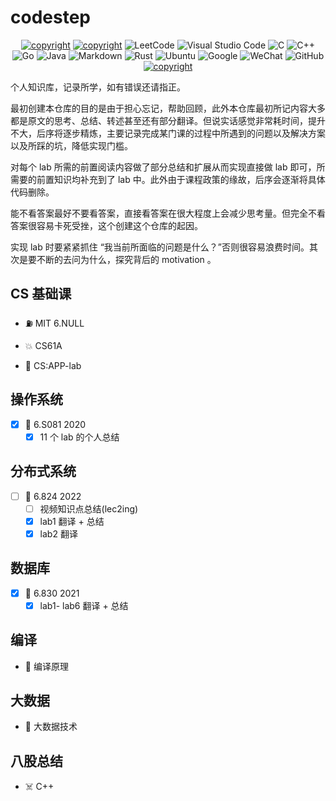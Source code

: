 # codestep

<div align='center' >

<a href="https://weijiew.github.io/"><img src="https://img.shields.io/badge/blog-weijiew-blueviolet?style=for-the-badge&logo=vercel&color=6c5ce7" alt="copyright"/></a>
<a href="mailto:jiewei314@gmail.com"><img src="https://img.shields.io/badge/email-jiewei314@gmail.com-blueviolet?style=for-the-badge&logo=google&color=fd79a8" alt="copyright"/></a>
![LeetCode](https://img.shields.io/badge/LeetCode-000000?style=for-the-badge&logo=LeetCode&logoColor=#d16c06)
![Visual Studio Code](https://img.shields.io/badge/Visual%20Studio%20Code-0078d7.svg?style=for-the-badge&logo=visual-studio-code&logoColor=white)
![C](https://img.shields.io/badge/c-%2300599C.svg?style=for-the-badge&logo=c&logoColor=white)
![C++](https://img.shields.io/badge/c++-%2300599C.svg?style=for-the-badge&logo=c%2B%2B&logoColor=white)
![Go](https://img.shields.io/badge/go-%2300ADD8.svg?style=for-the-badge&logo=go&logoColor=white)
![Java](https://img.shields.io/badge/java-%23ED8B00.svg?style=for-the-badge&logo=java&logoColor=white)
![Markdown](https://img.shields.io/badge/markdown-%23000000.svg?style=for-the-badge&logo=markdown&logoColor=white)
![Rust](https://img.shields.io/badge/rust-%23000000.svg?style=for-the-badge&logo=rust&logoColor=white)
![Ubuntu](https://img.shields.io/badge/Ubuntu-E95420?style=for-the-badge&logo=ubuntu&logoColor=white)
![Google](https://img.shields.io/badge/google-4285F4?style=for-the-badge&logo=google&logoColor=white)
![WeChat](https://img.shields.io/badge/WeChat-07C160?style=for-the-badge&logo=wechat&logoColor=white)
![GitHub](https://img.shields.io/badge/github-%23121011.svg?style=for-the-badge&logo=github&logoColor=white)
<a href="License: CC BY-SA 4.0"><img src="https://img.shields.io/github/license/weijiew/codestep?color=265ca2&labelColor=212c42)](http://creativecommons.org/licenses/by-sa/4.0/" alt="copyright"/></a>

</div>



个人知识库，记录所学，如有错误还请指正。

最初创建本仓库的目的是由于担心忘记，帮助回顾，此外本仓库最初所记内容大多都是原文的思考、总结、转述甚至还有部分翻译。但说实话感觉非常耗时间，提升不大，后序将逐步精炼，主要记录完成某门课的过程中所遇到的问题以及解决方案以及所踩的坑，降低实现门槛。

对每个 lab 所需的前置阅读内容做了部分总结和扩展从而实现直接做 lab 即可，所需要的前置知识均补充到了 lab 中。此外由于课程政策的缘故，后序会逐渐将具体代码删除。

能不看答案最好不要看答案，直接看答案在很大程度上会减少思考量。但完全不看答案很容易卡死受挫，这个创建这个仓库的起因。

实现 lab 时要紧紧抓住 “我当前所面临的问题是什么？”否则很容易浪费时间。其次是要不断的去问为什么，探究背后的 motivation 。

## CS 基础课

- ⛽ MIT 6.NULL 

- 💥 CS61A 

- 🥞 CS:APP-lab

## 操作系统

- [x] 🦄 6.S081 2020
  - [x] 11 个 lab 的个人总结

## 分布式系统

- [ ] 🎉 6.824 2022
  - [ ] 视频知识点总结(lec2ing)
  - [x] lab1 翻译 + 总结
  - [x] lab2 翻译

## 数据库

- [x] 🎡 6.830 2021
  - [x] lab1- lab6 翻译 + 总结

## 编译

- 🐉 编译原理 

## 大数据

- 🐘 大数据技术

## 八股总结

- ☠️ C++